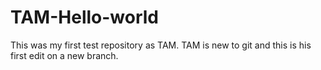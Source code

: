 # TAM-Hello-world
This was my first test repository as TAM. TAM is new to git and this is his first edit on a new branch.

